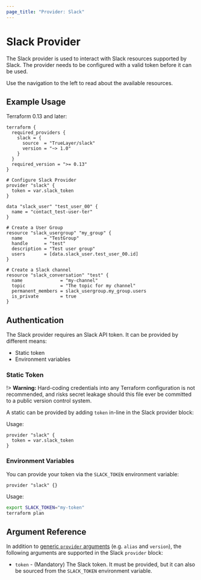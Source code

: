 ```yaml
---
page_title: "Provider: Slack"
---
```


# Slack Provider

The Slack provider is used to interact with Slack resources supported by Slack.
The provider needs to be configured with a valid token before it can be used.

Use the navigation to the left to read about the available resources.

## Example Usage

Terraform 0.13 and later:

```hcl
terraform {
  required_providers {
    slack = {
      source  = "TrueLayer/slack"
      version = "~> 1.0"
    }
  }
  required_version = ">= 0.13"
}

# Configure Slack Provider
provider "slack" {
  token = var.slack_token
}

data "slack_user" "test_user_00" {
  name = "contact_test-user-ter"
}

# Create a User Group
resource "slack_usergroup" "my_group" {
  name        = "TestGroup"
  handle      = "test"
  description = "Test user group"
  users       = [data.slack_user.test_user_00.id]
}

# Create a Slack channel
resource "slack_conversation" "test" {
  name              = "my-channel"
  topic             = "The topic for my channel"
  permanent_members = slack_usergroup.my_group.users
  is_private        = true
}
```

## Authentication

The Slack provider requires an Slack API token. It can be provided by different
means:

- Static token
- Environment variables

### Static Token

!> **Warning:** Hard-coding credentials into any Terraform configuration is not
recommended, and risks secret leakage should this file ever be committed to a
public version control system.

A static can be provided by adding `token` in-line in the Slack provider block:

Usage:

```hcl
provider "slack" {
  token = var.slack_token
}
```

### Environment Variables

You can provide your token via the `SLACK_TOKEN` environment variable:

```hcl
provider "slack" {}
```

Usage:

```sh
export SLACK_TOKEN="my-token"
terraform plan
```

## Argument Reference

In addition to [generic `provider` arguments](https://www.terraform.io/docs/configuration/providers.html)
(e.g. `alias` and `version`), the following arguments are supported in the Slack
 `provider` block:

- `token` - (Mandatory) The Slack token. It must be provided,
but it can also be sourced from the `SLACK_TOKEN` environment variable.
